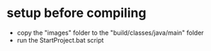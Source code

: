 # setup before compiling
- copy the "images" folder to the "build/classes/java/main" folder
- run the StartProject.bat script